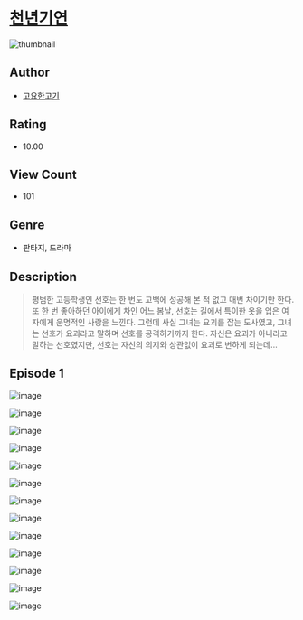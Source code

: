 # [천년기연](https://comic.naver.com/challenge/list?titleId=810034)
![thumbnail](https://image-comic.pstatic.net/user_contents_data/challenge_comic/2023/05/23/364114/upload_3690195447318983216_480x623.jpeg)

## Author
- [고요한고기](https://comic.naver.com/artistTitle?id=364114)

## Rating
- 10.00

## View Count
- 101

## Genre
- 판타지, 드라마

## Description
> 평범한 고등학생인 선호는 한 번도 고백에 성공해 본 적 없고 매번 차이기만 한다. 또 한 번 좋아하던 아이에게 차인 어느 봄날, 선호는 길에서 특이한 옷을 입은 여자에게 운명적인 사랑을 느낀다. 그런데 사실 그녀는 요괴를 잡는 도사였고, 그녀는 선호가 요괴라고 말하며 선호를 공격하기까지 한다. 자신은 요괴가 아니라고 말하는 선호였지만, 선호는 자신의 의지와 상관없이 요괴로 변하게 되는데…


## Episode 1
![image](https://image-comic.pstatic.net/user_contents_data/challenge_comic/2023/05/23/364114/upload_7149573467894331698.jpeg)

![image](https://image-comic.pstatic.net/user_contents_data/challenge_comic/2023/05/23/364114/upload_7161958366903088433.jpeg)

![image](https://image-comic.pstatic.net/user_contents_data/challenge_comic/2023/05/23/364114/upload_3978710589147460144.jpeg)

![image](https://image-comic.pstatic.net/user_contents_data/challenge_comic/2023/05/23/364114/upload_3630517254613905977.jpeg)

![image](https://image-comic.pstatic.net/user_contents_data/challenge_comic/2023/05/23/364114/upload_3763097483449754725.jpeg)

![image](https://image-comic.pstatic.net/user_contents_data/challenge_comic/2023/05/23/364114/upload_4049409396528527718.jpeg)

![image](https://image-comic.pstatic.net/user_contents_data/challenge_comic/2023/05/23/364114/upload_3991649645458830901.jpeg)

![image](https://image-comic.pstatic.net/user_contents_data/challenge_comic/2023/05/23/364114/upload_7077179440528516146.jpeg)

![image](https://image-comic.pstatic.net/user_contents_data/challenge_comic/2023/05/23/364114/upload_3979269157512767077.jpeg)

![image](https://image-comic.pstatic.net/user_contents_data/challenge_comic/2023/05/23/364114/upload_3774972208982942006.jpeg)

![image](https://image-comic.pstatic.net/user_contents_data/challenge_comic/2023/05/23/364114/upload_7077232418211915108.jpeg)

![image](https://image-comic.pstatic.net/user_contents_data/challenge_comic/2023/05/23/364114/upload_3689070625364718905.jpeg)

![image](https://image-comic.pstatic.net/user_contents_data/challenge_comic/2023/05/23/364114/upload_4121463507267249201.jpeg)
